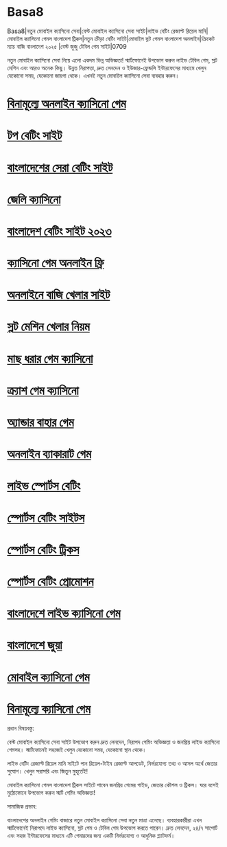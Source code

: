 # Basa8

Basa8|নতুন মোবাইল ক্যাসিনো সেবা|বেস্ট মোবাইল ক্যাসিনো সেবা সাইট|লাইভ বেটিং রেজাল্ট রিয়েল মানি|মোবাইল ক্যাসিনো গেমস বাংলাদেশ ট্রিকস|নতুন ক্রীড়া বেটিং সাইট|মোবাইল স্লট গেমস বাংলাদেশ অনলাইন|ক্রিকেট ম্যাচ বাজি বাংলাদেশ ২০২৫
|বেস্ট জুজু টেবিল গেম সাইট|0709

নতুন মোবাইল ক্যাসিনো সেবা নিয়ে এলো একদম ভিন্ন অভিজ্ঞতা! স্মার্টফোনেই উপভোগ করুন লাইভ টেবিল গেম, স্লট মেশিন এবং আরও অনেক কিছু। উন্নত নিরাপত্তা, দ্রুত লেনদেন ও ইউজার-ফ্রেন্ডলি ইন্টারফেসের মাধ্যমে খেলুন যেকোনো সময়, যেকোনো জায়গা থেকে। এখনই নতুন মোবাইল ক্যাসিনো সেবা ব্যবহার করুন।

#  <a href="https://basa8sx.com/">বিনামূল্যে অনলাইন ক্যাসিনো গেম</a>

#  <a href="https://basa8sx.net/">টপ বেটিং সাইট</a>

#  <a href="https://basa8wap.net/">বাংলাদেশের সেরা বেটিং সাইট</a>

#  <a href="https://basa8wap.com/">জেলি ক্যাসিনো</a>

#  <a href="https://basa8now.net/">বাংলাদেশ বেটিং সাইট ২০২৩</a>

#  <a href="https://basa8pro.net/">ক্যাসিনো গেম অনলাইন ফ্রি</a>

#  <a href="https://basa8vip.com/">অনলাইনে বাজি খেলার সাইট</a>

#  <a href="https://basa8us.com/">স্লট মেশিন খেলার নিয়ম</a>

#  <a href="https://basa8pro.com/">মাছ ধরার গেম ক্যাসিনো</a>

#  <a href="https://basa8pro.net/">ক্র্যাশ গেম ক্যাসিনো</a>

#  <a href="https://basa8vip.net/">অ্যান্ডার বাহার গেম</a>

#  <a href="https://basa8us.net/">অনলাইন ব্যাকারাট গেম</a>

#  <a href="https://basa8pc.com/">লাইভ স্পোর্টস বেটিং</a>

#  <a href="https://basa8pc.net/">স্পোর্টস বেটিং সাইটস</a>

#  <a href="https://basa8live.com/">স্পোর্টস বেটিং ট্রিকস</a>

#  <a href="https://basa8live.net/">স্পোর্টস বেটিং প্রোমোশন</a>

#  <a href="https://basa8pc.net/">বাংলাদেশে লাইভ ক্যাসিনো গেম</a>

#  <a href="https://basa8live.net/">বাংলাদেশে জুয়া</a>

#  <a href="https://basa8uk.net/">মোবাইল ক্যাসিনো গেম</a>

#  <a href="https://basa8hub.net/">বিনামূল্যে ক্যাসিনো গেম</a>

প্রধান বিষয়বস্তু:

বেস্ট মোবাইল ক্যাসিনো সেবা সাইট উপভোগ করুন দ্রুত লেনদেন, নিরাপদ গেমিং অভিজ্ঞতা ও জনপ্রিয় লাইভ ক্যাসিনো গেমসহ। স্মার্টফোনেই সহজেই খেলুন যেকোনো সময়, যেকোনো স্থান থেকে।

লাইভ বেটিং রেজাল্ট রিয়েল মানি সাইটে পান রিয়েল-টাইম রেজাল্ট আপডেট, নির্ভরযোগ্য তথ্য ও আসল অর্থে জেতার সুযোগ। খেলুন সরাসরি এবং জিতুন মুহূর্তেই!

মোবাইল ক্যাসিনো গেমস বাংলাদেশ ট্রিকস সাইটে পাবেন জনপ্রিয় গেমের গাইড, জেতার কৌশল ও ট্রিকস। ঘরে বসেই মুঠোফোনে উপভোগ করুন স্মার্ট গেমিং অভিজ্ঞতা!

সামাজিক প্রভাব:

বাংলাদেশের অনলাইন গেমিং বাজারে নতুন মোবাইল ক্যাসিনো সেবা নতুন মাত্রা এনেছে। ব্যবহারকারীরা এখন স্মার্টফোনেই নিরাপদে লাইভ ক্যাসিনো, স্লট গেম ও টেবিল গেম উপভোগ করতে পারেন। দ্রুত লেনদেন, ২৪/৭ সাপোর্ট এবং সহজ ইন্টারফেসের মাধ্যমে এটি গেমারদের জন্য একটি নির্ভরযোগ্য ও আধুনিক প্ল্যাটফর্ম।
